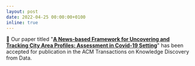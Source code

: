 ```yaml
---
layout: post
date: 2022-04-25 00:00:00+0100
inline: true
---
```


:tada: Our paper titled "<a href="https://dl.acm.org/doi/10.1145/3532186" target="_blank"><b>A News-based Framework for Uncovering and Tracking City Area Profiles: Assessment in Covid-19 Setting</b></a>" has been accepted for publication in the ACM Transactions on Knowledge Discovery from Data.
